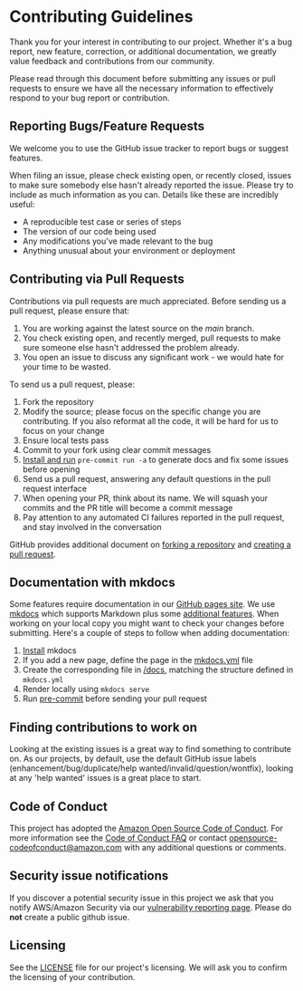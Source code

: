# Contributing Guidelines

Thank you for your interest in contributing to our project. Whether it's a bug report, new feature, correction, or additional
documentation, we greatly value feedback and contributions from our community.

Please read through this document before submitting any issues or pull requests to ensure we have all the necessary
information to effectively respond to your bug report or contribution.


## Reporting Bugs/Feature Requests

We welcome you to use the GitHub issue tracker to report bugs or suggest features.

When filing an issue, please check existing open, or recently closed, issues to make sure somebody else hasn't already
reported the issue. Please try to include as much information as you can. Details like these are incredibly useful:

* A reproducible test case or series of steps
* The version of our code being used
* Any modifications you've made relevant to the bug
* Anything unusual about your environment or deployment


## Contributing via Pull Requests
Contributions via pull requests are much appreciated. Before sending us a pull request, please ensure that:

1. You are working against the latest source on the *main* branch.
2. You check existing open, and recently merged, pull requests to make sure someone else hasn't addressed the problem already.
3. You open an issue to discuss any significant work - we would hate for your time to be wasted.

To send us a pull request, please:

1. Fork the repository
2. Modify the source; please focus on the specific change you are contributing. If you also reformat all the code, it will be hard for us to focus on your change
3. Ensure local tests pass
4. Commit to your fork using clear commit messages
5. [Install and run](https://pre-commit.com/) `pre-commit run -a` to generate docs and fix some issues before opening
6. Send us a pull request, answering any default questions in the pull request interface
7. When opening your PR, think about its name. We will squash your commits and the PR title will become a commit message
8. Pay attention to any automated CI failures reported in the pull request, and stay involved in the conversation

GitHub provides additional document on [forking a repository](https://help.github.com/articles/fork-a-repo/) and
[creating a pull request](https://help.github.com/articles/creating-a-pull-request/).


## Documentation with mkdocs

Some features require documentation in our [GitHub pages site](https://aws-observability.github.io/terraform-aws-observability-accelerator/). We use [mkdocs](https://www.mkdocs.org/) which supports Markdown plus some [additional features](https://squidfunk.github.io/mkdocs-material/reference/). When working on your local copy you might want to check your changes before submitting. Here's a couple of steps to follow when adding documentation:

1. [Install](https://www.mkdocs.org/user-guide/installation/) mkdocs
2. If you add a new page, define the page in the [mkdocs.yml](https://github.com/aws-observability/terraform-aws-observability-accelerator/blob/main/mkdocs.yml) file
3. Create the corresponding file in [/docs](https://github.com/aws-observability/terraform-aws-observability-accelerator/tree/main/docs), matching the structure defined in `mkdocs.yml`
4. Render locally using `mkdocs serve`
5. Run [pre-commit](https://pre-commit.com/) before sending your pull request

## Finding contributions to work on
Looking at the existing issues is a great way to find something to contribute on. As our projects, by default, use the default GitHub issue labels (enhancement/bug/duplicate/help wanted/invalid/question/wontfix), looking at any 'help wanted' issues is a great place to start.


## Code of Conduct
This project has adopted the [Amazon Open Source Code of Conduct](https://aws.github.io/code-of-conduct).
For more information see the [Code of Conduct FAQ](https://aws.github.io/code-of-conduct-faq) or contact
opensource-codeofconduct@amazon.com with any additional questions or comments.


## Security issue notifications
If you discover a potential security issue in this project we ask that you notify AWS/Amazon Security via our [vulnerability reporting page](http://aws.amazon.com/security/vulnerability-reporting/). Please do **not** create a public github issue.


## Licensing

See the [LICENSE](LICENSE) file for our project's licensing. We will ask you to confirm the licensing of your contribution.
